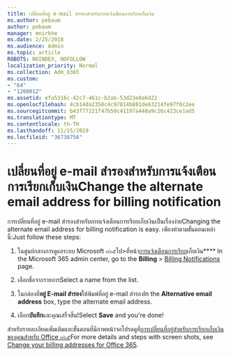 ```yaml
---
title: เปลี่ยนที่อยู่ e-mail สำรองสำหรับการแจ้งเตือนการเรียกเก็บเงิน
ms.author: pebaum
author: pebaum
manager: mnirkhe
ms.date: 2/25/2018
ms.audience: Admin
ms.topic: article
ROBOTS: NOINDEX, NOFOLLOW
localization_priority: Normal
ms.collection: Adm_O365
ms.custom:
- "64"
- "1200012"
ms.assetid: efa5316c-42c7-461c-b2ab-53d23e0a6d22
ms.openlocfilehash: 4cb14da2358c4c97814b881de63214fe97f0c2ee
ms.sourcegitcommit: b43f77221f47b50c41197a448a9c26c423ce1ad5
ms.translationtype: MT
ms.contentlocale: th-TH
ms.lasthandoff: 11/15/2019
ms.locfileid: "36738756"
---
```

# <a name="change-the-alternate-email-address-for-billing-notification"></a><span data-ttu-id="7f90c-102">เปลี่ยนที่อยู่ e-mail สำรองสำหรับการแจ้งเตือนการเรียกเก็บเงิน</span><span class="sxs-lookup"><span data-stu-id="7f90c-102">Change the alternate email address for billing notification</span></span>

<span data-ttu-id="7f90c-103">การเปลี่ยนที่อยู่ e-mail สำรองสำหรับการแจ้งเตือนการเรียกเก็บเงินเป็นเรื่องง่าย</span><span class="sxs-lookup"><span data-stu-id="7f90c-103">Changing the alternate email address for billing notification is easy.</span></span> <span data-ttu-id="7f90c-104">เพียงทำตามขั้นตอนเหล่านี้:</span><span class="sxs-lookup"><span data-stu-id="7f90c-104">Just follow these steps:</span></span>
  
1. <span data-ttu-id="7f90c-105">ในศูนย์กลางการดูแลระบบ Microsoft ๓๖๕ไป\>ที่หน้า[การแจ้งเตือนการเรียก](https://go.microsoft.com/fwlink/p/?linkid=853212)เก็บเงิน\*\*\*\*  </span><span class="sxs-lookup"><span data-stu-id="7f90c-105">In the Microsoft 365 admin center, go to the **Billing** \>  [Billing Notifications](https://go.microsoft.com/fwlink/p/?linkid=853212) page.</span></span>

2. <span data-ttu-id="7f90c-106">เลือกชื่อจากรายการ</span><span class="sxs-lookup"><span data-stu-id="7f90c-106">Select a name from the list.</span></span>

3. <span data-ttu-id="7f90c-107">ในกล่องที่**อยู่ E-mail สำรอง**ให้พิมพ์ที่อยู่ e-mail สำรอง</span><span class="sxs-lookup"><span data-stu-id="7f90c-107">In the **Alternative email address** box, type the alternate email address.</span></span>

4. <span data-ttu-id="7f90c-108">เลือก**บันทึก**และคุณเสร็จสิ้น!</span><span class="sxs-lookup"><span data-stu-id="7f90c-108">Select **Save** and you're done!</span></span>

<span data-ttu-id="7f90c-109">สำหรับรายละเอียดเพิ่มเติมและขั้นตอนที่มีภาพหน้าจอโปรดดูที่[การเปลี่ยนที่อยู่สำหรับการเรียกเก็บเงินของคุณสำหรับ Office ๓๖๕](https://docs.microsoft.com/office365/admin/subscriptions-and-billing/change-your-billing-addresses)</span><span class="sxs-lookup"><span data-stu-id="7f90c-109">For more details and steps with screen shots, see [Change your billing addresses for Office 365](https://docs.microsoft.com/office365/admin/subscriptions-and-billing/change-your-billing-addresses).</span></span>
  